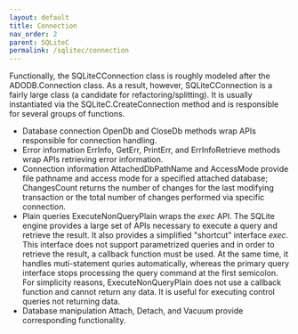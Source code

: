 ```yaml
---
layout: default
title: Connection
nav_order: 2
parent: SQLiteC
permalink: /sqlitec/connection
---
```


Functionally, the SQLiteCConnection class is roughly modeled after the ADODB.Connection class. As a result, however, SQLiteCConnection is a fairly large class (a candidate for refactoring/splitting). It is usually instantiated via the SQLiteC.CreateConnection method and is responsible for several groups of functions.

* Database connection
   OpenDb and CloseDb methods wrap APIs responsible for connection handling.
* Error information
   ErrInfo, GetErr, PrintErr, and ErrInfoRetrieve methods wrap APIs retrieving error information.
* Connection information
   AttachedDbPathName and AccessMode provide file pathname and access mode for a specified attached database;
   ChangesCount returns the number of changes for the last modifying transaction or the total number of changes performed via specific connection.
* Plain queries
   ExecuteNonQueryPlain wraps the *exec* API. The SQLite engine provides a large set of APIs necessary to execute a query and retrieve the result. It also provides a simplified "shortcut" interface *exec*. This interface does not support parametrized queries and in order to retrieve the result, a callback function must be used. At the same time, it handles muti-statement quries automatically, whereas the primary query interface stops processing the query command at the first semicolon. For simplicity reasons, ExecuteNonQueryPlain does not use a callback function and cannot return any data. It is useful for executing control queries not returning data.  
* Database manipulation
   Attach, Detach, and Vacuum provide corresponding functionality.
